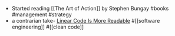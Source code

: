 - Started reading [[The Art of Action]] by Stephen Bungay #books #management #strategy
- a contrarian take- [Linear Code Is More Readable](https://blog.separateconcerns.com/2023-09-11-linear-code.html) #[[software engineering]] #[[clean code]]